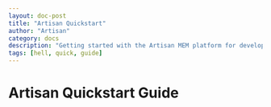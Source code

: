```yaml
---
layout: doc-post
title: "Artisan Quickstart"
author: "Artisan"
category: docs
description: "Getting started with the Artisan MEM platform for developers."
tags: [hell, quick, guide]
---
```


# Artisan Quickstart Guide
